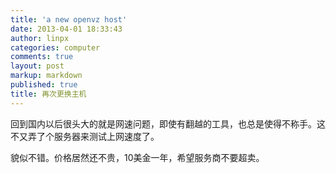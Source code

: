 ```yaml
---
title: 'a new openvz host'
date: 2013-04-01 18:33:43
author: linpx
categories: computer
comments: true
layout: post
markup: markdown
published: true
title: 再次更换主机
---
```

回到国内以后很头大的就是网速问题，即使有翻越的工具，也总是使得不称手。这不又弄了个服务器来测试上网速度了。

貌似不错。价格居然还不贵，10美金一年，希望服务商不要超卖。
